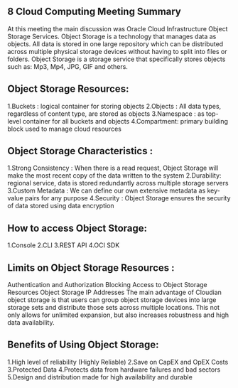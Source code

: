 ## 8 Cloud Computing Meeting Summary

At this meeting the main discussion was Oracle Cloud Infrastructure Object Storage Services. Object Storage is a technology that manages data as objects. All data is stored in one large repository which can be distributed across multiple physical storage devices without having to split into files or folders. Object Storage is a storage service that specifically stores objects such as: Mp3, Mp4, JPG, GIF and others.

## Object Storage Resources:

1.Buckets : logical container for storing objects
2.Objects : All data types, regardless of content type, are stored as objects
3.Namespace : as top-level container for all buckets and objects
4.Compartment: primary building block used to manage cloud resources

## Object Storage Characteristics :

1.Strong Consistency : When there is a read request, Object Storage will make the most recent copy of the data written to the system
2.Durability: regional service, data is stored redundantly across multiple storage servers
3.Custom Metadata : We can define our own extensive metadata as key-value pairs for any purpose
4.Security : Object Storage ensures the security of data stored using data encryption

## How to access Object Storage:

1.Console
2.CLI
3.REST API
4.OCI SDK

## Limits on Object Storage Resources :

Authentication and Authorization
Blocking Access to Object Storage Resources
Object Storage IP Addresses
The main advantage of Cloudian object storage is that users can group object storage devices into large storage sets and distribute those sets across multiple locations. This not only allows for unlimited expansion, but also increases robustness and high data availability.

## Benefits of Using Object Storage:

1.High level of reliability (Highly Reliable)
2.Save on CapEX and OpEX Costs
3.Protected Data
4.Protects data from hardware failures and bad sectors
5.Design and distribution made for high availability and durable